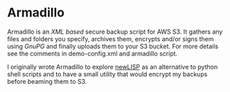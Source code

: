 # Armadillo
Armadillo is an *XML based* secure backup script for AWS S3. It gathers any files and folders you specify, archives them, encrypts and/or signs them using *GnuPG* and finally uploads them to your S3 bucket. For more details see the comments in demo-config.xml and armadillo script.

I originally wrote Armadillo to explore [newLISP](http://www.newlisp.org/) as an alternative to python shell scripts and to have a small utility that would encrypt my backups before beaming them to S3.